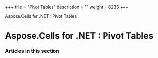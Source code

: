 +++
title = "Pivot Tables" 
description = "" 
weight = 8233 
+++

Aspose.Cells for .NET : Pivot Tables  

# Aspose.Cells for .NET : Pivot Tables


### Articles in this section

           

